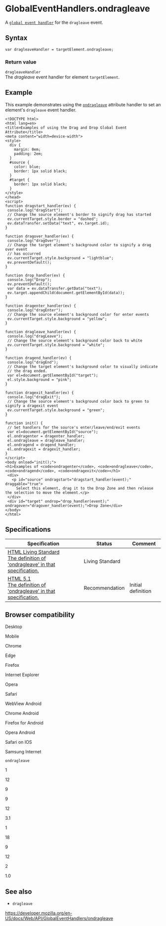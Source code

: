 GlobalEventHandlers.ondragleave
===============================

A [`global event handler`](../globaleventhandlers) for the `dragleave` event.

Syntax
------

    var dragleaveHandler = targetElement.ondragleave;

### Return value

`dragleaveHandler`  
The *dragleave* event handler for element `targetElement`.

Example
-------

This example demonstrates using the [`ondragleave`](ondragleave) attribute handler to set an element's `dragleave` event handler.

    <!DOCTYPE html>
    <html lang=en>
    <title>Examples of using the Drag and Drop Global Event Attribute</title>
    <meta content="width=device-width">
    <style>
      div {
        margin: 0em;
        padding: 2em;
      }
      #source {
        color: blue;
        border: 1px solid black;
      }
      #target {
        border: 1px solid black;
      }
    </style>
    </head>
    <script>
    function dragstart_handler(ev) {
     console.log("dragStart");
     // Change the source element's border to signify drag has started
     ev.currentTarget.style.border = "dashed";
     ev.dataTransfer.setData("text", ev.target.id);
    }

    function dragover_handler(ev) {
     console.log("dragOver");
     // Change the target element's background color to signify a drag over event
     // has occurred
     ev.currentTarget.style.background = "lightblue";
     ev.preventDefault();
    }

    function drop_handler(ev) {
     console.log("Drop");
     ev.preventDefault();
     var data = ev.dataTransfer.getData("text");
     ev.target.appendChild(document.getElementById(data));
    }

    function dragenter_handler(ev) {
     console.log("dragEnter");
     // Change the source element's background color for enter events
     ev.currentTarget.style.background = "yellow";
    }

    function dragleave_handler(ev) {
     console.log("dragLeave");
     // Change the source element's background color back to white
     ev.currentTarget.style.background = "white";
    }

    function dragend_handler(ev) {
     console.log("dragEnd");
     // Change the target element's background color to visually indicate
     // the drag ended.
     var el=document.getElementById("target");
     el.style.background = "pink";
    }

    function dragexit_handler(ev) {
     console.log("dragExit");
     // Change the source element's background color back to green to signify a dragexit event
     ev.currentTarget.style.background = "green";
    }

    function init() {
     // Set handlers for the source's enter/leave/end/exit events
     var el=document.getElementById("source");
     el.ondragenter = dragenter_handler;
     el.ondragleave = dragleave_handler;
     el.ondragend = dragend_handler;
     el.ondragexit = dragexit_handler;
    }
    </script>
    <body onload="init();">
    <h1>Examples of <code>ondragenter</code>, <code>ondragleave</code>, <code>ondragend</code>, <code>ondragexit</code></h1>
     <div>
       <p id="source" ondragstart="dragstart_handler(event);" draggable="true">
         Select this element, drag it to the Drop Zone and then release the selection to move the element.</p>
     </div>
     <div id="target" ondrop="drop_handler(event);" ondragover="dragover_handler(event);">Drop Zone</div>
    </body>
    </html>

Specifications
--------------

<table><thead><tr class="header"><th>Specification</th><th>Status</th><th>Comment</th></tr></thead><tbody><tr class="odd"><td><a href="https://html.spec.whatwg.org/multipage/indices.html#ix-handler-ondragleave">HTML Living Standard<br />
<span class="small">The definition of 'ondragleave' in that specification.</span></a></td><td><span class="spec-living">Living Standard</span></td><td></td></tr><tr class="even"><td><a href="https://www.w3.org/TR/html51/index.html#ix-handler-ondragleave">HTML 5.1<br />
<span class="small">The definition of 'ondragleave' in that specification.</span></a></td><td><span class="spec-rec">Recommendation</span></td><td>Initial definition</td></tr></tbody></table>

Browser compatibility
---------------------

Desktop

Mobile

Chrome

Edge

Firefox

Internet Explorer

Opera

Safari

WebView Android

Chrome Android

Firefox for Android

Opera Android

Safari on IOS

Samsung Internet

`ondragleave`

1

12

9

9

12

3.1

1

18

9

12

2

1.0

See also
--------

-   `dragleave`

<a href="https://developer.mozilla.org/en-US/docs/Web/API/GlobalEventHandlers/ondragleave" class="_attribution-link">https://developer.mozilla.org/en-US/docs/Web/API/GlobalEventHandlers/ondragleave</a>
